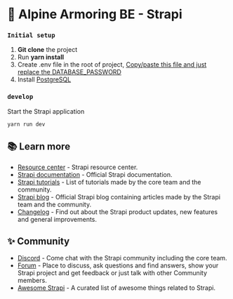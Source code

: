# 🚀 Alpine Armoring BE - Strapi

### `Initial setup`
1. **Git clone** the project
2. Run **yarn install**
3. Create .env file in the root of project, [Copy/paste this file and just replace the DATABASE_PASSWORD](https://docs.google.com/document/d/1t2CIepNM1pjvF1ovW8LmHYX8-_8Yj5aBDTyULjhI7C4/edit?usp=sharing)
4. Install [PostgreSQL](https://www.postgresql.org/download/)

### `develop`

Start the Strapi application

```
yarn run dev

```

## 📚 Learn more

- [Resource center](https://strapi.io/resource-center) - Strapi resource center.
- [Strapi documentation](https://docs.strapi.io) - Official Strapi documentation.
- [Strapi tutorials](https://strapi.io/tutorials) - List of tutorials made by the core team and the community.
- [Strapi blog](https://strapi.io/blog) - Official Strapi blog containing articles made by the Strapi team and the community.
- [Changelog](https://strapi.io/changelog) - Find out about the Strapi product updates, new features and general improvements.

## ✨ Community

- [Discord](https://discord.strapi.io) - Come chat with the Strapi community including the core team.
- [Forum](https://forum.strapi.io/) - Place to discuss, ask questions and find answers, show your Strapi project and get feedback or just talk with other Community members.
- [Awesome Strapi](https://github.com/strapi/awesome-strapi) - A curated list of awesome things related to Strapi.